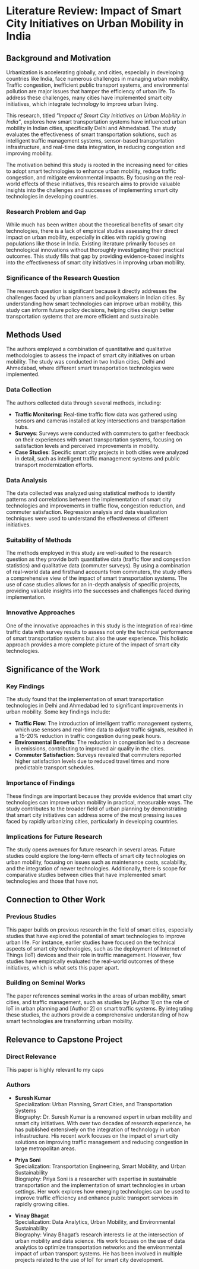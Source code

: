 # Literature Review: Impact of Smart City Initiatives on Urban Mobility in India

## Background and Motivation

Urbanization is accelerating globally, and cities, especially in developing countries like India, face numerous challenges in managing urban mobility. Traffic congestion, inefficient public transport systems, and environmental pollution are major issues that hamper the efficiency of urban life. To address these challenges, many cities have implemented smart city initiatives, which integrate technology to improve urban living. 

This research, titled *"Impact of Smart City Initiatives on Urban Mobility in India"*, explores how smart transportation systems have influenced urban mobility in Indian cities, specifically Delhi and Ahmedabad. The study evaluates the effectiveness of smart transportation solutions, such as intelligent traffic management systems, sensor-based transportation infrastructure, and real-time data integration, in reducing congestion and improving mobility.

The motivation behind this study is rooted in the increasing need for cities to adopt smart technologies to enhance urban mobility, reduce traffic congestion, and mitigate environmental impacts. By focusing on the real-world effects of these initiatives, this research aims to provide valuable insights into the challenges and successes of implementing smart city technologies in developing countries.

### Research Problem and Gap

While much has been written about the theoretical benefits of smart city technologies, there is a lack of empirical studies assessing their direct impact on urban mobility, especially in cities with rapidly growing populations like those in India. Existing literature primarily focuses on technological innovations without thoroughly investigating their practical outcomes. This study fills that gap by providing evidence-based insights into the effectiveness of smart city initiatives in improving urban mobility.

### Significance of the Research Question

The research question is significant because it directly addresses the challenges faced by urban planners and policymakers in Indian cities. By understanding how smart technologies can improve urban mobility, this study can inform future policy decisions, helping cities design better transportation systems that are more efficient and sustainable.

## Methods Used

The authors employed a combination of quantitative and qualitative methodologies to assess the impact of smart city initiatives on urban mobility. The study was conducted in two Indian cities, Delhi and Ahmedabad, where different smart transportation technologies were implemented. 

### Data Collection

The authors collected data through several methods, including:

- **Traffic Monitoring**: Real-time traffic flow data was gathered using sensors and cameras installed at key intersections and transportation hubs.
- **Surveys**: Surveys were conducted with commuters to gather feedback on their experiences with smart transportation systems, focusing on satisfaction levels and perceived improvements in mobility.
- **Case Studies**: Specific smart city projects in both cities were analyzed in detail, such as intelligent traffic management systems and public transport modernization efforts.

### Data Analysis

The data collected was analyzed using statistical methods to identify patterns and correlations between the implementation of smart city technologies and improvements in traffic flow, congestion reduction, and commuter satisfaction. Regression analysis and data visualization techniques were used to understand the effectiveness of different initiatives.

### Suitability of Methods

The methods employed in this study are well-suited to the research question as they provide both quantitative data (traffic flow and congestion statistics) and qualitative data (commuter surveys). By using a combination of real-world data and firsthand accounts from commuters, the study offers a comprehensive view of the impact of smart transportation systems. The use of case studies allows for an in-depth analysis of specific projects, providing valuable insights into the successes and challenges faced during implementation.

### Innovative Approaches

One of the innovative approaches in this study is the integration of real-time traffic data with survey results to assess not only the technical performance of smart transportation systems but also the user experience. This holistic approach provides a more complete picture of the impact of smart city technologies.

## Significance of the Work

### Key Findings

The study found that the implementation of smart transportation technologies in Delhi and Ahmedabad led to significant improvements in urban mobility. Some key findings include:

- **Traffic Flow**: The introduction of intelligent traffic management systems, which use sensors and real-time data to adjust traffic signals, resulted in a 15-20% reduction in traffic congestion during peak hours.
- **Environmental Benefits**: The reduction in congestion led to a decrease in emissions, contributing to improved air quality in the cities.
- **Commuter Satisfaction**: Surveys revealed that commuters reported higher satisfaction levels due to reduced travel times and more predictable transport schedules.

### Importance of Findings

These findings are important because they provide evidence that smart city technologies can improve urban mobility in practical, measurable ways. The study contributes to the broader field of urban planning by demonstrating that smart city initiatives can address some of the most pressing issues faced by rapidly urbanizing cities, particularly in developing countries.

### Implications for Future Research

The study opens avenues for future research in several areas. Future studies could explore the long-term effects of smart city technologies on urban mobility, focusing on issues such as maintenance costs, scalability, and the integration of newer technologies. Additionally, there is scope for comparative studies between cities that have implemented smart technologies and those that have not.

## Connection to Other Work

### Previous Studies

This paper builds on previous research in the field of smart cities, especially studies that have explored the potential of smart technologies to improve urban life. For instance, earlier studies have focused on the technical aspects of smart city technologies, such as the deployment of Internet of Things (IoT) devices and their role in traffic management. However, few studies have empirically evaluated the real-world outcomes of these initiatives, which is what sets this paper apart.

### Building on Seminal Works

The paper references seminal works in the areas of urban mobility, smart cities, and traffic management, such as studies by [Author 1] on the role of IoT in urban planning and [Author 2] on smart traffic systems. By integrating these studies, the authors provide a comprehensive understanding of how smart technologies are transforming urban mobility.

## Relevance to Capstone Project

### Direct Relevance

This paper is highly relevant to my caps

### Authors

- **Suresh Kumar**   
  Specialization: Urban Planning, Smart Cities, and Transportation Systems  
  Biography: Dr. Suresh Kumar is a renowned expert in urban mobility and smart city initiatives. With over two decades of research experience, he has published extensively on the integration of technology in urban infrastructure. His recent work focuses on the impact of smart city solutions on improving traffic management and reducing congestion in large metropolitan areas.

- **Priya Soni**    
  Specialization: Transportation Engineering, Smart Mobility, and Urban Sustainability  
  Biography: Priya Soni is a researcher with expertise in sustainable transportation and the implementation of smart technologies in urban settings. Her work explores how emerging technologies can be used to improve traffic efficiency and enhance public transport services in rapidly growing cities.

- **Vinay Bhagat**   
  Specialization: Data Analytics, Urban Mobility, and Environmental Sustainability  
  Biography: Vinay Bhagat’s research interests lie at the intersection of urban mobility and data science. His work focuses on the use of data analytics to optimize transportation networks and the environmental impact of urban transport systems. He has been involved in multiple projects related to the use of IoT for smart city development.


